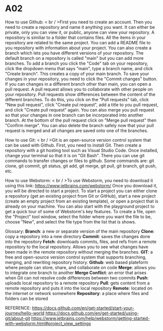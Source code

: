 # A02
How to use Github: 
< br / >First you need to create an account. Then you need to create a repository and name it anything you want. It can either be private, only you can view it, or public, anyone can view your repository. A repository is similiar to a folder that contains files. All the items in your repository are related to the same project. You can add a README file to you repository with information about your project. You can also create a branch which lets you have different versions of your repository. The default branch on a repository is called "main" but you can add more branches. To add a branch you click the "Code" tab on your repository, click the dropdown menu that says "main", type a branch name, and click "Create branch". This creates a copy of your main branch. To save your changes in your repository, you need to click the "Commit changes" button. If you can changes in a different branch other than main, you can open a pull request. A pull request allows you to collaborate with other people on your repository. Pull requests show differences between the content of the different branches. To do this, you click on the "Pull requests" tab, click "New pull request", click "Create pul request", add a title to you pull request, and click "Create pull request" again. You can also merge you pull request so that your changes in one branch can be incorporated into another branch. At the bottom of the pull request click on "Merge pull request" then "Confirm merge". You can also delete the branch safely now that your pull request is merged and all changes are saved onto one of the branches. 

How to use Git: 
< br / >Git is an open-source version control system that can be used with Github. First, you need to install Git. Then create a repository with a git hosting tool such as Visual Studio Code. Once installed, change your terminal so that it is on "Git Bash". There you can use git commands to transfer changes or files to github. Some commands are: git clone, git commit, git status, git add, git merge, git pull, git branch, git push, etc. 

How to use Webstorm: 
< br / >To use Webstorm, you need to download it using this link: https://www.jetbrains.com/webstorm/
Once you download it, you will be directed to start a project. To start a project you can either clone a repository (get an existing project from Git or GitHub), start a new project (create an empty project from an existing template), or open a project that is already on your machine. You can also start with the playground project to get a quick tour of some of Webstorm's key features. To create a file, open the "Project" tool window, select the folder where you want the file to be, choose "New", and select the file type from the list that is shows. 

Glossary:
**Branch**: a new or separate version of the main repository 
**Clone**: copy a repository into a new directory
**Commit**: saves the changes done into the repository 
**Fetch**: downloads commits, files, and refs from a remote repository to the local repository. Allows you to see what changes have been made in the remote repository without merging the branches.
**GIT**: a free and open-source version control system that supports branching, merging, and rewriting repository history. 
**Github**: web based plateform where people can store, share, and collaborate on code
**Merge**: allows you to integrate one branch to another 
**Merge Conflict**: an error that arises when Git can not resolve code differences between two commits
**Push**: uploads local repository to a remote repository
**Pull**: gets content from a remote repository and puts it into the local repository
**Remote**: located on the internet or network somewhere
**Repository**: a place where files and folders can be stored

REFERENCE:
https://docs.github.com/en/get-started/start-your-journey/hello-world
https://docs.github.com/en/get-started/using-git/about-git
https://www.jetbrains.com/help/webstorm/getting-started-with-webstorm.html#project_view_settings
